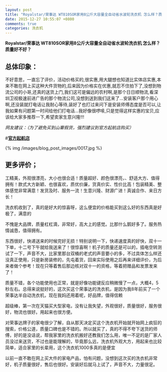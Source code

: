```yaml
---
layout: post
title: "Royalstar/荣事达 WT810SOR家用8公斤大容量全自动省水波轮洗衣机 怎么样？质量好不好？"
date: 2015-12-27 10:55:07 +0800
comments: true
categories: 洗衣机
---
```


**Royalstar/荣事达 WT810SOR家用8公斤大容量全自动省水波轮洗衣机 怎么样？质量好不好？**

## 总体印象：

不好意思，一直忘了评价，活动价格买的,很实惠,用大腿想也知道比实体店实惠,本来不敢在网上买这种大件货物的,后来因为价格实在优惠,就忍不住拍下了,没想到物流公司的小哥,还真的送货上门,我们这可是偏远的农村啊,是那个日日顺物流,看深圳卫视极速前进广告的那个物流公司,没想到送到我们这来了...安装客户那个用心啊,还没装就打电话让我耐心等待,装好了也打过来问下是安装师傅态度是否可以,让我如果有问题第一时间给他们打电话...我好像很啰嗦,只是觉得这样实惠的宝贝,应该给大家多推荐一下,希望卖家生意兴隆!!!

*网友建议：（为了避免买到山寨假货，强烈建议到官方起航店购买）*

#[**官方起航店**](http://redirect.simba.taobao.com/rd?w=unionnojs&f=http%3A%2F%2Fai.taobao.com%2Fauction%2Fedetail.htm%3Fe%3DyuhEcuMAaxbuDAZjWhpTWMLfAC3dZYxlyskmw%252BVDn4BBWJVBnwmj7tnO073KpEUuesayvrQ7hvkEwiwEAUVRm%252BkhmNFX%252F3dHWvA9v2QHrugIdF8vpPzQmyxkRCTGouB62RhcKuFJ45mrYF1hiE1CHA%253D%253D%26ptype%3D100010%26from%3Dbasic&k=5ccfdb950740ca16&c=un&b=alimm_0&p=mm_109581374_12296429_46532450)

<!--More-->

{% img /images/blog_post_images/0017.jpg %}

## 更多评价；

工精美，外观很漂亮，大小也很合适！质量超好、颜色很漂亮，、舒适大方、值得拥有！款式大方新颖、也很喜欢，质优价廉，货真价实、性价比高！包装精美、整体感觉非常满意！发货及时、服务一流！生意兴隆、财源广进！真诚合作、来日方长！

洗衣机收到了，真的是好大的惊喜呀，这么便宜的价格能买到这么好的东西真是好极了，满意的

不愧是大品牌，质量杠杠滴，非常好，高大上的感觉。比那什么鹅好多了。服务热情诚恳，值得拥有。

东西很好，快递送来的时候完好无损！特别说明一下，快递速度真的好快，双十一下单，十二号下午就给我送来了！很惊喜啊！机子的质量还是可以的，插电空转测试了一下，声音不大，比家里那台双桶的老式的声音要小的多，不过具体怎么样还没真正使用，只是新房装修的，先屯着货，回来实际使用之后再来详细评价，为后来者做个参考！现在只等着售后那边核对双十一的资格，等着把赠品和发票发来了！

质量不错，各个功能使用也正常，就是好像功能键反应稍微慢了一点，大概4，5秒左右。总得来说挺好的，这次买这个荣事达的洗衣机，是因为我8年前买了一个荣事达半自动洗衣机，现在我妈还用着呢，好品牌，值得信赖

超级棒，第一次在天猫买大型家电，没有让我失望，外观很好，质量很好，服务很好，物流也很好。用起来也很方便。

对荣事达牌子的家电很少了解，自从那天决定买这个洗衣机开始就开始网上疯狂的搜索，价格公道，质量口碑也是不错的。所以就买了，真的不得不夸下送货的师傅，好的是没话说，帮我家里的洗衣机搬好还教我们怎么用，唯一不足的是厂家人员没过来送货，不过也是能理解的，毕竟那么远，洗衣机外观大方，用起来也比较简单，适合家里的长辈用，这个洗衣机1000多真的是便宜

以前一直不敢在网上买大件的家电产品，怕有问题，没想到这次买的洗衣机非常好，机子质量很好，售后也很好。安装好后就马上试了，声音不大，力量很足。